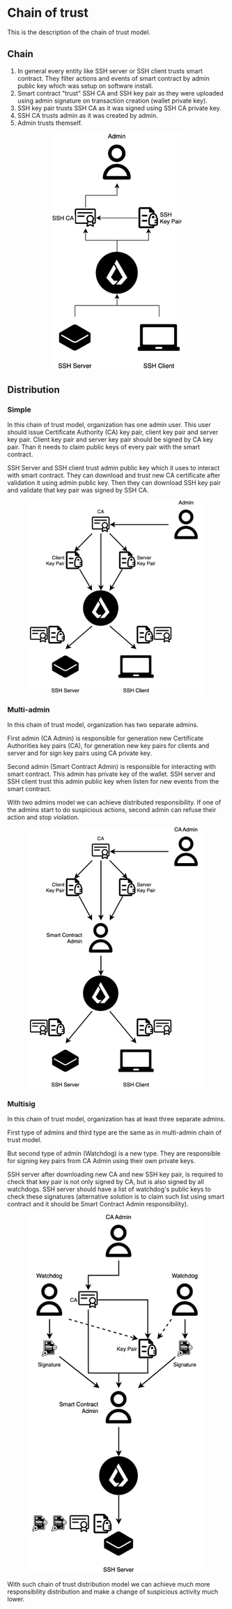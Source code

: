 # Chain of trust

This is the description of the chain of trust model.

## Chain

1. In general every entity like SSH server or SSH client trusts smart contract. They filter actions and events of smart contract by admin public key which was setup on software install.
2. Smart contract "trust" SSH CA and SSH key pair as they were uploaded using admin signature on transaction creation (wallet private key).
3. SSH key pair trusts SSH CA as it was signed using SSH CA private key.
4. SSH CA trusts admin as it was created by admin.
5. Admin trusts themself.

<p align="center">
  <img src="./images/chain_of_trust_general.png" alt="general" width="300"/>
</p>

## Distribution

### Simple

In this chain of trust model, organization has one admin user. This user should issue Certificate Authority (CA) key pair, client key pair and server key pair. Client key pair and server key pair should be signed by CA key pair. Than it needs to claim public keys of every pair with the smart contract.

SSH Server and SSH client trust admin public key which it uses to interact with smart contract. They can download and trust new CA certificate after validation it using admin public key. Then they can download SSH key pair and validate that key pair was signed by SSH CA.

<p align="center">
  <img src="./images/chain_of_trust_simple.png" alt="general" width="400"/>
</p>

### Multi-admin

In this chain of trust model, organization has two separate admins.

First admin (CA Admin) is responsible for generation new Certificate Authorities key pairs (CA), for generation new key pairs for clients and server and for sign key pairs using CA private key.

Second admin (Smart Contract Admin) is responsible for interacting with smart contract. This admin has private key of the wallet. SSH server and SSH client trust this admin public key when listen for new events from the smart contract.

With two admins model we can achieve distributed responsibility. If one of the admins start to do suspicious actions, second admin can refuse their action and stop violation.

<p align="center">
  <img src="./images/chain_of_trust_multi_admin.png" alt="general" width="400"/>
</p>

### Multisig

In this chain of trust model, organization has at least three separate admins.

First type of admins and third type are the same as in multi-admin chain of trust model.

But second type of admin (Watchdog) is a new type. They are responsible for signing key pairs from CA Admin using their own private keys.

SSH server after downloading new CA and new SSH key pair, is required to check that key pair is not only signed by CA, but is also signed by all watchdogs. SSH server should have a list of watchdog's public keys to check these signatures (alternative solution is to claim such list using smart contract and it should be Smart Contract Admin responsibility).

<p align="center">
  <img src="./images/chain_of_trust_multisig.png" alt="general" width="400"/>
</p>

With such chain of trust distribution model we can achieve much more responsibility distribution and make a change of suspicious activity much lower.
